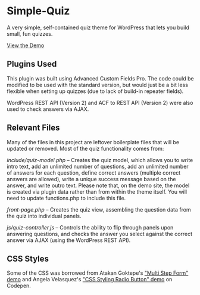 # Simple-Quiz
A very simple, self-contained quiz theme for WordPress that lets you build small, fun quizzes.

[View the Demo](http://variano.site/)

## Plugins Used
This plugin was built using Advanced Custom Fields Pro. The code could be modified to be used with the standard version, but would just be a bit less flexible when setting up quizzes (due to lack of build-in repeater fields).

WordPress REST API (Version 2) and ACF to REST API (Version 2) were also used to check answers via AJAX.

## Relevant Files
Many of the files in this project are leftover boilerplate files that will be updated or removed. Most of the quiz functionality comes from:

*include/quiz-model.php* – Creates the quiz model, which allows you to write intro text, add an unlimited number of questions, add an unlimited number of answers for each question, define correct answers (multiple correct answers are allowed), write a unique success message based on the answer, and write outro text. Please note that, on the demo site, the model is created via plugin data rather than from within the theme itself. You will need to update functions.php to include this file.

*front-page.php* – Creates the quiz view, assembling the question data from the quiz into individual panels.

*js/quiz-controller.js* – Controls the ability to flip through panels upon answering questions, and checks the answer you select against the correct answer via AJAX (using the WordPress REST API).

## CSS Styles
Some of the CSS was borrowed from Atakan Goktepe's ["Multi Step Form" demo](http://codepen.io/atakan/pen/gqbIz) and Angela Velasquez's ["CSS Styling Radio Button" demo](http://codepen.io/AngelaVelasquez/pen/Eypnq) on Codepen.
